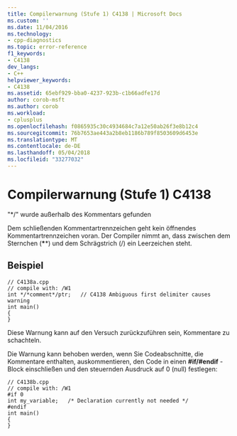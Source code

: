 ```yaml
---
title: Compilerwarnung (Stufe 1) C4138 | Microsoft Docs
ms.custom: ''
ms.date: 11/04/2016
ms.technology:
- cpp-diagnostics
ms.topic: error-reference
f1_keywords:
- C4138
dev_langs:
- C++
helpviewer_keywords:
- C4138
ms.assetid: 65ebf929-bba0-4237-923b-c1b66adfe17d
author: corob-msft
ms.author: corob
ms.workload:
- cplusplus
ms.openlocfilehash: f0865935c30c4934684c7a12e50ab26f3e8b12c4
ms.sourcegitcommit: 76b7653ae443a2b8eb1186b789f8503609d6453e
ms.translationtype: MT
ms.contentlocale: de-DE
ms.lasthandoff: 05/04/2018
ms.locfileid: "33277032"
---
```

# <a name="compiler-warning-level-1-c4138"></a>Compilerwarnung (Stufe 1) C4138
"*/" wurde außerhalb des Kommentars gefunden  
  
 Dem schließenden Kommentartrennzeichen geht kein öffnendes Kommentartrennzeichen voran. Der Compiler nimmt an, dass zwischen dem Sternchen (**\****) und dem Schrägstrich (/) ein Leerzeichen steht.  
  
## <a name="example"></a>Beispiel  
  
```  
// C4138a.cpp  
// compile with: /W1  
int */*comment*/ptr;   // C4138 Ambiguous first delimiter causes warning  
int main()  
{  
}  
```  
  
 Diese Warnung kann auf den Versuch zurückzuführen sein, Kommentare zu schachteln.  
  
 Die Warnung kann behoben werden, wenn Sie Codeabschnitte, die Kommentare enthalten, auskommentieren, den Code in einen **#if/#endif** -Block einschließen und den steuernden Ausdruck auf 0 (null) festlegen:  
  
```  
// C4138b.cpp  
// compile with: /W1  
#if 0  
int my_variable;   /* Declaration currently not needed */  
#endif  
int main()  
{  
}  
```